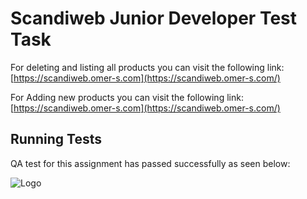 # Scandiweb Junior Developer Test Task

For deleting and listing all products you can visit the following link: \
[https://scandiweb.omer-s.com](https://scandiweb.omer-s.com/)

For Adding new products you can visit the following link: \
[https://scandiweb.omer-s.com](https://scandiweb.omer-s.com/)



## Running Tests

QA test for this assignment has passed successfully as seen below:

![Logo](https://snipboard.io/kK8ljA.jpg)
